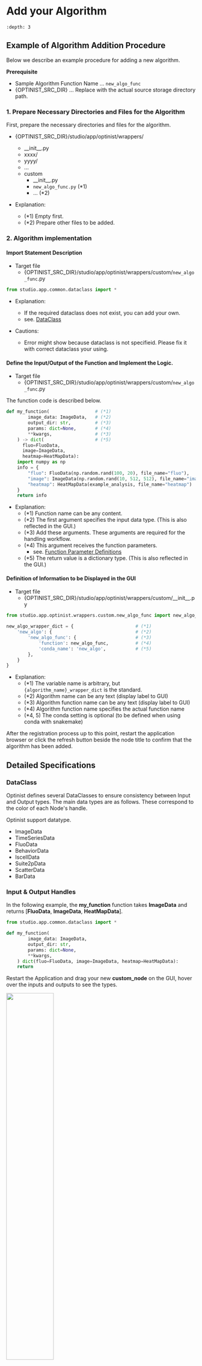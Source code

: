 # Add your Algorithm

```{contents}
:depth: 3
```

## Example of Algorithm Addition Procedure

Below we describe an example procedure for adding a new algorithm.

**Prerequisite**

- Sample Algorithm Function Name ... `new_algo_func`
- {OPTINIST_SRC_DIR} ... Replace with the actual source storage directory path.

### 1. Prepare Necessary Directories and Files for the Algorithm

First, prepare the necessary directories and files for the algorithm.

- {OPTINIST_SRC_DIR}/studio/app/optinist/wrappers/

  - \_\_init\_\_.py
  - xxxx/
  - yyyy/
  - ...
  - custom
    - \_\_init\_\_.py
    - `new_algo_func.py` (\*1)
    - ... (\*2)

- Explanation:
  - (\*1) Empty first.
  - (\*2) Prepare other files to be added.

### 2. Algorithm implementation

#### Import Statement Description

- Target file
  - {OPTINIST_SRC_DIR}/studio/app/optinist/wrappers/custom/`new_algo_func`.py

```python
from studio.app.common.dataclass import *
```

- Explanation:

  - If the required dataclass does not exist, you can add your own.
  - see. [DataClass](#dataclass)

- Cautions:
  - Error might show because dataclass is not specifieid. Please fix it with correct dataclass your using.

#### Define the Input/Output of the Function and Implement the Logic.

- Target file
  - {OPTINIST_SRC_DIR}/studio/app/optinist/wrappers/custom/`new_algo_func`.py

The function code is described below.

```python
def my_function(                 # (*1)
        image_data: ImageData,   # (*2)
        output_dir: str,         # (*3)
        params: dict=None,       # (*4)
        **kwargs,                # (*3)
    ) -> dict(                   # (*5)
      fluo=FluoData,
      image=ImageData,
      heatmap=HeatMapData):
    import numpy as np
    info = {
        "fluo": FluoData(np.random.rand(100, 20), file_name="fluo"),
        "image": ImageData(np.random.rand(10, 512, 512), file_name="image"),
        "heatmap": HeatMapData(example_analysis, file_name="heatmap")
    }
    return info
```

- Explanation:
  - (\*1) Function name can be any content.
  - (\*2) The first argument specifies the input data type. (This is also reflected in the GUI.)
  - (\*3) Add these arguments. These arguments are required for the handling workflow.
  - (\*4) This argument receives the function parameters.
    - see. [Function Parameter Definitions](#function-parameter-definitions)
  - (\*5) The return value is a dictionary type. (This is also reflected in the GUI.)

#### Definition of Information to be Displayed in the GUI

- Target file
  - {OPTINIST_SRC_DIR}/studio/app/optinist/wrappers/custom/\_\_init\_\_.py

```python
from studio.app.optinist.wrappers.custom.new_algo_func import new_algo_func

new_algo_wrapper_dict = {                       # (*1)
    'new_algo': {                               # (*2)
        'new_algo_func': {                      # (*3)
            'function': new_algo_func,          # (*4)
            'conda_name': 'new_algo',           # (*5)
        },
    }
}
```

- Explanation:
  - (\*1) The variable name is arbitrary, but `{algorithm_name}_wrapper_dict` is the standard.
  - (\*2) Algorithm name can be any text (display label to GUI)
  - (\*3) Algorithm function name can be any text (display label to GUI)
  - (\*4) Algorithm function name specifies the actual function name
  - (\*4, 5) The conda setting is optional (to be defined when using conda with snakemake)

After the registration process up to this point, restart the application browser or click the refresh button beside the node title to confirm that the algorithm has been added.

## Detailed Specifications

### DataClass

Optinist defines several DataClasses to ensure consistency between Input and Output types. The main data types are as follows. These correspond to the color of each Node's handle.

Optinist support datatype.

- ImageData
- TimeSeriesData
- FluoData
- BehaviorData
- IscellData
- Suite2pData
- ScatterData
- BarData

### Input & Output Handles

In the following example, the **my_function** function takes **ImageData** and returns [**FluoData**, **ImageData**, **HeatMapData**].

```python
from studio.app.common.dataclass import *

def my_function(
        image_data: ImageData,
        output_dir: str,
        params: dict=None,
        **kwargs,
    ) dict(fluo=FluoData, image=ImageData, heatmap=HeatMapData):
    return
```

Restart the Application and drag your new **custom_node** on the GUI, hover over the inputs and outputs to see the types.

![](../_static/add_algorithm/input_output.png)

### Function Parameter Definitions

Default function parameters can be defined in the following file. The user can then update these in the GUI.

- {OPTINIST_SRC_DIR}/studio/app/optinist/wrappers/`custom_node`/params/{algorithm_function_name}.yaml

- Sample:

  ```yaml
  window_size: 10
  custom_params_nested:
    threshold: 0.5
  ```

- Explanation:
  - {algorithm_function_name} must match the actual function name.

### Drawing Output Results

- Above we described the node input and output handle, here we describe the visualization of the result.
- The output of the function is a dictionary. (Here we use the variable **info**.)
- First, the **fluo** variable that is the return value of the **my_function function** is output by Wrap with **FluoData**. The name of the key in this case must match the **fluo** of the return value when declaring the function.
- In addition, variables to be visualized are wrapped with their data types and output. In this example, **ImageData** and **HeatMap** are output.

```python
def my_function(
        image_data: ImageData,
        output_dir: str,
        params: dict=None,
        **kwargs,
    ) dict(fluo=FluoData, image=ImageData, heatmap=HeatMapData):
    import numpy as np
    info = {
        "fluo": FluoData(np.random.rand(100, 20), file_name="fluo"),
        "image": ImageData(np.random.rand(10, 512, 512), file_name="image"),
        "heatmap": HeatMapData(example_analysis, file_name="heatmap")
    }

    # Prepare NWB file structure
    nwb_output = {}
    nwb_output[NWBDATASET.POSTPROCESS] = {
        "analysis_result": {  # Use a string as the key
            "data": example_analysis  # Your analysis outputs
        }
    }
    return info
```

Restart the Application, connect imageNode and run it, and you will see the output as follows.

- Note:
  - This is a quick process (only a few seconds), so if the process does not terminate, an error may have occurred. If the error persists, please submit a question to the issue.

![](../_static/add_algorithm/run.png)

![](../_static/add_algorithm/visualize_output.png)

<style>
img { width: 50%; }
</style>

# Add section on conda env and check yaml parameters adding correctly, function_id

#### Customize Plot Metadata

You can set plot title and axis labels to some output.

![](../_static/add_algorithm/heatmap_with_metadata.png)

To do this,

1. import PlotMetaData in the algorithm function file.
2. Add PlotMetaData to the output dataclass's `meta` attribute with title or labels you want. If you need only one of them, you can omit the other attributes.

   ```python
   from studio.app.common.schemas.outputs import PlotMetaData
   ```

def my_function( # Required inputs
neural_data: ImageData, # Fluorescence data from previous processing
output_dir: str, # Directory to save output files # Optional inputs # iscell: IscellData = None, # Cell classification data if needed
params: dict = None, # Additional parameters to customize processing
\*\*kwargs # Catch-all for additional arguments # Function returns a dictionary containing all outputs
) -> dict(fluo=FluoData, image=ImageData, heatmap=HeatMapData):

      """Example template for creating analysis functions.

      This function shows the basic structure for creating analysis functions
      that work with the pipeline, including proper input handling, NWB file
      creation, and return format.

      Args:
          neural_data: Fluorescence data from previous processing steps
          output_dir: Directory where output files should be saved
          iscell: Optional cell classification data
          params: Optional dictionary of parameters to customize processing
          **kwargs: Additional keyword arguments

      Returns:
          dict: Dictionary containing all output data and metadata
      """

      # 1. Set up logging if needed
      logger.info("Starting my_analysis_function")

      # 2. Get additional data from kwargs if needed
      # nwbfile = kwargs.get("nwbfile", {})

      # 3. Set default parameters and update with user params
      default_params = {"window_size": 10, "threshold": 0.5}
      if params is not None:
          default_params.update(params)

      # 4. Main analysis code goes here
      example_fluo_data = np.random.rand(100, 20)  # Example data

      example_imaging_data = np.random.rand(10, 512, 512)

      example_processing = example_fluo_data > default_params["threshold"]

      example_analysis = np.corrcoef(example_processing)
      for i in range(example_analysis.shape[0]):
          example_analysis[i, i] = np.nan

      # 5. Prepare NWB file structure
      # Create a new NWB file dictionary or update existing one
      nwb_output = {}

      # Add ROIs if your analysis creates them
      nwb_output[NWBDATASET.ROI] = {}  # List of ROI dictionaries

      # Example of adding processing results
      nwb_output[NWBDATASET.POSTPROCESS] = {
          "analysis_result": {  # Use a string as the key
              "data": example_analysis[0]  # Your analysis outputs
          }
      }

      # Example of data in column format (e.g. for classifications)
      nwb_output[NWBDATASET.COLUMN] = {
          "my_classification": {
              "name": "my_classification",
              "description": "Description of the classification",
              "data": example_analysis[1],
          }
      }

      # 6. Prepare return dictionary
      # This should contain all outputs and processed data
      info = {
          "fluo": FluoData(example_fluo_data, file_name="fluo"),
          "image": ImageData(example_imaging_data, file_name="image"),
          "heatmap": HeatMapData(example_analysis, file_name="heatmap"),
      }

      return info

````

```{eval-rst}
.. note::
    Following dataclasses are not supported to visualize these metadata.

    - CsvData
    - HTMLData
````
